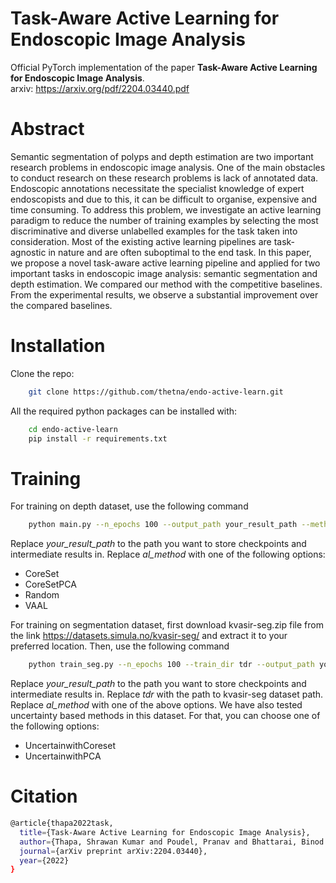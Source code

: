 # Task-Aware Active Learning for Endoscopic Image Analysis

Official PyTorch implementation of the paper **Task-Aware Active Learning for Endoscopic Image Analysis**.\
arxiv: https://arxiv.org/pdf/2204.03440.pdf

# Abstract
Semantic segmentation of polyps and depth estimation are two important research problems in endoscopic image analysis. One of the main obstacles to conduct research on these research problems is lack of annotated data. Endoscopic annotations necessitate the specialist knowledge of expert endoscopists and due to this, it can be difficult to organise, expensive and time consuming. To address this problem, we investigate an active learning paradigm to reduce the number of training examples by selecting the most discriminative and diverse unlabelled examples for the task taken into consideration. Most of the existing active learning pipelines are task-agnostic in nature and are often suboptimal to the end task. In this paper, we propose a novel task-aware active learning pipeline and applied for two important tasks in endoscopic image analysis: semantic segmentation and depth estimation. We compared our method with the competitive baselines. From the experimental results, we observe a substantial improvement over the compared baselines.

# Installation

Clone the repo:
```bash
    git clone https://github.com/thetna/endo-active-learn.git
```
All the required python packages can be installed with:
```bash
    cd endo-active-learn
    pip install -r requirements.txt
```

# Training

For training on depth dataset, use the following command
```bash
    python main.py --n_epochs 100 --output_path your_result_path --method al_method --num_gen_steps 2
```

Replace *your_result_path* to the path you want to store checkpoints and intermediate results in.
Replace *al_method* with one of the following options:
- CoreSet
- CoreSetPCA
- Random
- VAAL

For training on segmentation dataset, first download kvasir-seg.zip file from the link https://datasets.simula.no/kvasir-seg/ and extract it to your preferred location. Then, use the following command
```bash
    python train_seg.py --n_epochs 100 --train_dir tdr --output_path your_result_path --method al_method 
```
Replace *your_result_path* to the path you want to store checkpoints and intermediate results in. Replace *tdr* with the path to kvasir-seg dataset path. 
Replace *al_method* with one of the above options. We have also tested uncertainty based methods in this dataset. For that, you can choose one of the following options:

- UncertainwithCoreset
- UncertainwithPCA

# Citation
```bash
@article{thapa2022task,
  title={Task-Aware Active Learning for Endoscopic Image Analysis},
  author={Thapa, Shrawan Kumar and Poudel, Pranav and Bhattarai, Binod and Stoyanov, Danail},
  journal={arXiv preprint arXiv:2204.03440},
  year={2022}
}
```

